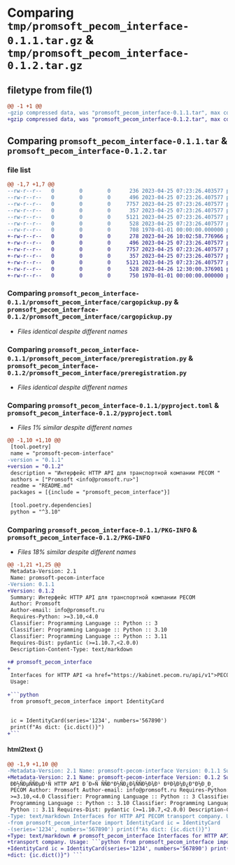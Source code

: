 # Comparing `tmp/promsoft_pecom_interface-0.1.1.tar.gz` & `tmp/promsoft_pecom_interface-0.1.2.tar.gz`

## filetype from file(1)

```diff
@@ -1 +1 @@
-gzip compressed data, was "promsoft_pecom_interface-0.1.1.tar", max compression
+gzip compressed data, was "promsoft_pecom_interface-0.1.2.tar", max compression
```

## Comparing `promsoft_pecom_interface-0.1.1.tar` & `promsoft_pecom_interface-0.1.2.tar`

### file list

```diff
@@ -1,7 +1,7 @@
--rw-r--r--   0        0        0      236 2023-04-25 07:23:26.403577 promsoft_pecom_interface-0.1.1/README.md
--rw-r--r--   0        0        0      496 2023-04-25 07:23:26.407577 promsoft_pecom_interface-0.1.1/promsoft_pecom_interface/__init__.py
--rw-r--r--   0        0        0     7757 2023-04-25 07:23:26.407577 promsoft_pecom_interface-0.1.1/promsoft_pecom_interface/cargopickup.py
--rw-r--r--   0        0        0      357 2023-04-25 07:23:26.407577 promsoft_pecom_interface-0.1.1/promsoft_pecom_interface/common.py
--rw-r--r--   0        0        0     5121 2023-04-25 07:23:26.407577 promsoft_pecom_interface-0.1.1/promsoft_pecom_interface/preregistration.py
--rw-r--r--   0        0        0      528 2023-04-25 07:23:26.407577 promsoft_pecom_interface-0.1.1/pyproject.toml
--rw-r--r--   0        0        0      708 1970-01-01 00:00:00.000000 promsoft_pecom_interface-0.1.1/PKG-INFO
+-rw-r--r--   0        0        0      278 2023-04-26 10:02:58.776966 promsoft_pecom_interface-0.1.2/README.md
+-rw-r--r--   0        0        0      496 2023-04-25 07:23:26.407577 promsoft_pecom_interface-0.1.2/promsoft_pecom_interface/__init__.py
+-rw-r--r--   0        0        0     7757 2023-04-25 07:23:26.407577 promsoft_pecom_interface-0.1.2/promsoft_pecom_interface/cargopickup.py
+-rw-r--r--   0        0        0      357 2023-04-25 07:23:26.407577 promsoft_pecom_interface-0.1.2/promsoft_pecom_interface/common.py
+-rw-r--r--   0        0        0     5121 2023-04-25 07:23:26.407577 promsoft_pecom_interface-0.1.2/promsoft_pecom_interface/preregistration.py
+-rw-r--r--   0        0        0      528 2023-04-26 12:30:00.376901 promsoft_pecom_interface-0.1.2/pyproject.toml
+-rw-r--r--   0        0        0      750 1970-01-01 00:00:00.000000 promsoft_pecom_interface-0.1.2/PKG-INFO
```

### Comparing `promsoft_pecom_interface-0.1.1/promsoft_pecom_interface/cargopickup.py` & `promsoft_pecom_interface-0.1.2/promsoft_pecom_interface/cargopickup.py`

 * *Files identical despite different names*

### Comparing `promsoft_pecom_interface-0.1.1/promsoft_pecom_interface/preregistration.py` & `promsoft_pecom_interface-0.1.2/promsoft_pecom_interface/preregistration.py`

 * *Files identical despite different names*

### Comparing `promsoft_pecom_interface-0.1.1/pyproject.toml` & `promsoft_pecom_interface-0.1.2/pyproject.toml`

 * *Files 1% similar despite different names*

```diff
@@ -1,10 +1,10 @@
 [tool.poetry]
 name = "promsoft-pecom-interface"
-version = "0.1.1"
+version = "0.1.2"
 description = "Интерфейс HTTP API для транспортной компании PECOM "
 authors = ["Promsoft <info@promsoft.ru>"]
 readme = "README.md"
 packages = [{include = "promsoft_pecom_interface"}]
 
 [tool.poetry.dependencies]
 python = "^3.10"
```

### Comparing `promsoft_pecom_interface-0.1.1/PKG-INFO` & `promsoft_pecom_interface-0.1.2/PKG-INFO`

 * *Files 18% similar despite different names*

```diff
@@ -1,21 +1,25 @@
 Metadata-Version: 2.1
 Name: promsoft-pecom-interface
-Version: 0.1.1
+Version: 0.1.2
 Summary: Интерфейс HTTP API для транспортной компании PECOM 
 Author: Promsoft
 Author-email: info@promsoft.ru
 Requires-Python: >=3.10,<4.0
 Classifier: Programming Language :: Python :: 3
 Classifier: Programming Language :: Python :: 3.10
 Classifier: Programming Language :: Python :: 3.11
 Requires-Dist: pydantic (>=1.10.7,<2.0.0)
 Description-Content-Type: text/markdown
 
+# promsoft_pecom_interface
+
 Interfaces for HTTP API <a href="https://kabinet.pecom.ru/api/v1">PECOM</a> transport company.
 Usage:
 
+```python
 from promsoft_pecom_interface import IdentityCard
 
 
 ic = IdentityCard(series='1234', numbers='567890')
 print(f"As dict: {ic.dict()}")
+```
```

#### html2text {}

```diff
@@ -1,9 +1,10 @@
-Metadata-Version: 2.1 Name: promsoft-pecom-interface Version: 0.1.1 Summary:
+Metadata-Version: 2.1 Name: promsoft-pecom-interface Version: 0.1.2 Summary:
 ÐÐ½ÑÐµÑÑÐµÐ¹Ñ HTTP API Ð´Ð»Ñ ÑÑÐ°Ð½ÑÐ¿Ð¾ÑÑÐ½Ð¾Ð¹ ÐºÐ¾Ð¼Ð¿Ð°Ð½Ð¸Ð¸
 PECOM Author: Promsoft Author-email: info@promsoft.ru Requires-Python:
 >=3.10,<4.0 Classifier: Programming Language :: Python :: 3 Classifier:
 Programming Language :: Python :: 3.10 Classifier: Programming Language ::
 Python :: 3.11 Requires-Dist: pydantic (>=1.10.7,<2.0.0) Description-Content-
-Type: text/markdown Interfaces for HTTP API PECOM transport company. Usage:
-from promsoft_pecom_interface import IdentityCard ic = IdentityCard
-(series='1234', numbers='567890') print(f"As dict: {ic.dict()}")
+Type: text/markdown # promsoft_pecom_interface Interfaces for HTTP API PECOM
+transport company. Usage: ```python from promsoft_pecom_interface import
+IdentityCard ic = IdentityCard(series='1234', numbers='567890') print(f"As
+dict: {ic.dict()}") ```
```

